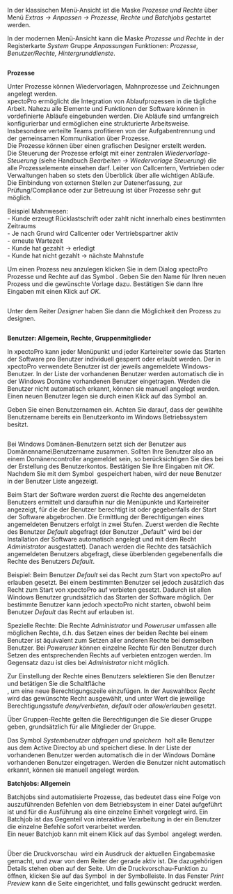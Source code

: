 <!DOCTYPE html>
<html>
<head>
<meta charset="utf-8">
<meta name="viewport" content="width=device-width, initial-scale=1.0">
<title>300_Prozesse_Rechte_und_Batchjobs.md</title>
<link rel="stylesheet" href="https://stackedit.io/res-min/themes/base.css" />
<script type="text/javascript" src="https://cdn.mathjax.org/mathjax/latest/MathJax.js?config=TeX-AMS_HTML"></script>
</head>
<body><div class="container"><p>In der klassischen Menü-Ansicht ist die Maske <em>Prozesse und Rechte</em> über Menü <em>Extras → Anpassen → Prozesse, Rechte und Batchjobs</em> gestartet werden.</p>

<p>In der modernen Menü-Ansicht kann die Maske <em>Prozesse und Rechte</em> in der Registerkarte <em>System</em> Gruppe <em>Anpassungen</em> Funktionen: <em>Prozesse, Benutzer/Rechte, Hintergrunddienste</em>.</p>

<p><img src="http://xpecto.github.io/docs/img/img_1462180609955.png" alt="" title=""></p>

<p><strong>Prozesse</strong></p>

<p>Unter Prozesse können Wiedervorlagen, Mahnprozesse und Zeichnungen angelegt werden. <br>
xpectoPro ermöglicht die Integration von Ablaufprozessen in die tägliche Arbeit. Nahezu alle Elemente und Funktionen der Software können in vordefinierte Abläufe eingebunden werden. Die Abläufe sind umfangreich konfigurierbar und ermöglichen eine strukturierte Arbeitsweise. Insbesondere verteilte Teams profitieren von der Aufgabentrennung und der gemeinsamen Kommunikation über Prozesse. <br>
Die Prozesse können über einen grafischen Designer erstellt werden.  <br>
Die Steuerung der Prozesse erfolgt mit einer zentralen <em>Wiedervorlage-Steuerung</em> (siehe Handbuch <em>Bearbeiten → Wiedervorlage Steuerung</em>) die alle Prozesselemente einsehen darf. Leiter von Callcentern, Vertrieben oder Verwaltungen haben so stets den Überblick über alle wichtigen Abläufe. <br>
Die Einbindung von externen Stellen zur Datenerfassung, zur Prüfung/Compliance oder zur Betreuung ist über Prozesse sehr gut möglich. </p>

<p>Beispiel Mahnwesen: <br>
- Kunde erzeugt Rücklastschrift oder zahlt nicht innerhalb eines bestimmten Zeitraums  <br>
- Je nach Grund wird Callcenter oder Vertriebspartner aktiv  <br>
- erneute Wartezeit  <br>
- Kunde hat gezahlt → erledigt  <br>
- Kunde hat nicht gezahlt → nächste Mahnstufe</p>

<p>Um einen Prozess neu anzulegen klicken Sie in dem Dialog xpectoPro Prozesse und Rechte auf das Symbol <img src="http://xpecto.github.io/docs/img/img_1442841693322.png" alt="" title="">. Geben Sie den Name für Ihren neuen Prozess und die gewünschte Vorlage dazu. Bestätigen Sie dann Ihre Eingaben mit einen Klick auf <em>OK</em>. </p>

<p><img src="http://xpecto.github.io/docs/img/img_1462179894814.png" alt="" title=""></p>

<p>Unter dem Reiter <em>Designer</em> haben Sie dann die Möglichkeit den Prozess zu designen. </p>

<p><img src="http://xpecto.github.io/docs/img/img_1462180172219.png" alt="" title=""></p>

<p><strong>Benutzer: Allgemein, Rechte, Gruppenmitglieder</strong></p>

<p>In xpectoPro kann jeder Menüpunkt und jeder Karteireiter sowie das Starten der Software pro Benutzer individuell gesperrt oder erlaubt werden. Der in xpectoPro verwendete Benutzer ist der jeweils angemeldete Windows-Benutzer. In der Liste der vorhandenen Benutzer werden automatisch die in der Windows Domäne vorhandenen Benutzer eingetragen. Werden die Benutzer nicht automatisch erkannt, können sie manuell angelegt werden. Einen neuen Benutzer legen sie durch einen Klick auf das Symbol <img src="http://xpecto.github.io/docs/img/img_1424426984009.png" alt="" title=""> an. </p>

<p>Geben Sie einen Benutzernamen ein. Achten Sie darauf, dass der gewählte Benutzername bereits ein Benutzerkonto im Windows Betriebssystem besitzt. </p>

<p><img src="http://xpecto.github.io/docs/img/img_1424427033970.png" alt="" title=""></p>

<p>Bei Windows Domänen-Benutzern setzt sich der Benutzer aus Domänenname\Benutzername zusammen. Sollten Ihre Benutzer also an einem Domänencontroller angemeldet sein, so berücksichtigen Sie dies bei der Erstellung des Benutzerkontos. Bestätigen Sie Ihre Eingaben mit <em>OK</em>. Nachdem Sie mit dem Symbol <img src="http://xpecto.github.io/docs/img/img_1424428777473.png" alt="" title=""> gespeichert haben, wird der neue Benutzer in der Benutzer Liste angezeigt. </p>

<p>Beim Start der Software werden zuerst die Rechte des angemeldeten Benutzers ermittelt und daraufhin nur die Menüpunkte und Karteireiter angezeigt, für die der Benutzer berechtigt ist oder gegebenfalls der Start der Software abgebrochen. Die Ermittlung der Berechtigungen eines angemeldeten Benutzers erfolgt in zwei Stufen. Zuerst werden die Rechte des Benutzer <em>Default</em> abgefragt (der Benutzer „Default” wird  bei der Installation der Software automatisch angelegt und mit dem Recht <em>Administrator</em> ausgestattet). Danach werden die Rechte des tatsächlich angemeldeten Benutzers abgefragt, diese überblenden gegebenenfalls die Rechte des Benutzers <em>Default</em>. </p>

<p>Beispiel: Beim Benutzer <em>Default</em> sei das Recht zum Start von xpectoPro auf erlauben gesetzt. Bei einem bestimmten Benutzer sei jedoch zusätzlich das Recht zum Start von xpectoPro auf verbieten gesetzt. Dadurch ist allen Windows Benutzer grundsätzlich das Starten der Software möglich. Der bestimmte Benutzer kann jedoch xpectoPro nicht starten, obwohl beim Benutzer <em>Default</em> das Recht auf erlauben ist. </p>

<p>Spezielle Rechte: Die Rechte <em>Administrator</em> und <em>Poweruser</em> umfassen alle möglichen Rechte, d.h. das Setzen eines der beiden Rechte bei einem Benutzer ist äquivalent zum Setzen aller anderen Rechte bei demselben Benutzer. Bei <em>Poweruser</em> können einzelne Rechte für den Benutzer durch Setzen des entsprechenden Rechts auf verbieten entzogen werden. Im Gegensatz dazu ist dies bei <em>Administrator</em> nicht möglich.</p>

<p>Zur Einstellung der Rechte eines Benutzers selektieren Sie den Benutzer und betätigen Sie die Schaltfläche  <br>
 <img src="http://xpecto.github.io/docs/img/img_1424439295301.png" alt="" title="">, um eine neue Berechtigungszeile einzufügen. In der Auswahlbox <em>Recht</em> wird das gewünschte Recht ausgewählt, und unter Wert die jeweilige Berechtigungsstufe <em>deny/verbieten</em>, <em>default</em> oder <em>allow/erlauben</em> gesetzt.</p>

<p>Über Gruppen-Rechte gelten die Berechtigungen die Sie dieser Gruppe geben, grundsätzlich für alle Mitglieder der Gruppe. </p>

<p>Das Symbol <em>Systembenutzer abfragen und speichern</em> <img src="http://xpecto.github.io/docs/img/img_1442583757418.png" alt="" title=""> holt alle Benutzer aus dem Active Directoy ab und speichert diese. In der Liste der vorhandenen Benutzer werden automatisch die in der Windows Domäne vorhandenen Benutzer eingetragen. Werden die Benutzer nicht automatisch erkannt, können sie manuell angelegt werden. </p>

<p><strong>Batchjobs: Allgemein</strong></p>

<p>Batchjobs sind automatisierte Prozesse, das bedeutet dass eine Folge von auszuführenden Befehlen von dem Betriebsystem in einer Datei aufgeführt ist und für die Ausführung als eine einzelne Einheit vorgelegt wird. Ein Batchjob ist das Gegenteil von interaktive Verarbeitung in der ein Benutzer die einzelne Befehle sofort verarbeitet werden. <br>
Ein neuer Batchjob kann mit einem Klick auf das Symbol <img src="http://xpecto.github.io/docs/img/img_1442846537833.png" alt="" title=""> angelegt werden.</p>

<p><img src="http://xpecto.github.io/docs/img/img_1442583492464.png" alt="" title=""></p>

<p>Über die Druckvorschau <img src="http://xpecto.github.io/docs/img/img_1442847675550.png" alt="" title=""> wird ein Ausdruck der aktuellen Eingabemaske gemacht, und zwar von dem Reiter der gerade aktiv ist. Die dazugehörigen Details stehen oben auf der Seite. Um die Druckvorschau-Funktion zu öffnen, klicken Sie auf das Symbol <img src="http://xpecto.github.io/docs/img/img_1442583883155.png" alt="" title=""> in der Symbolleiste. In das Fenster <em>Print Preview</em> kann die Seite eingerichtet, und falls gewünscht gedruckt werden.</p></div></body>
</html>